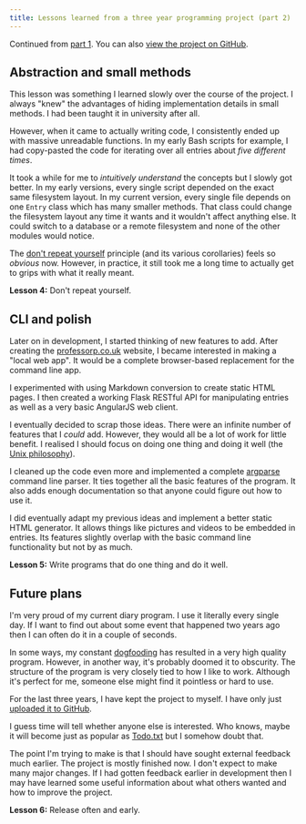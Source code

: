 ```yaml
---
title: Lessons learned from a three year programming project (part 2)
---
```


Continued from [part 1](/lessons-learned-from-a-three-year-programming-project-part-1/). You can also [view the project on GitHub](https://github.com/davidxmoody/diary).


## Abstraction and small methods

This lesson was something I learned slowly over the course of the project. I always "knew" the advantages of hiding implementation details in small methods. I had been taught it in university after all. 

However, when it came to actually writing code, I consistently ended up with massive unreadable functions. In my early Bash scripts for example, I had copy-pasted the code for iterating over all entries about *five different times*.

It took a while for me to *intuitively understand* the concepts but I slowly got better. In my early versions, every single script depended on the exact same filesystem layout. In my current version, every single file depends on one `Entry` class which has many smaller methods. That class could change the filesystem layout any time it wants and it wouldn't affect anything else. It could switch to a database or a remote filesystem and none of the other modules would notice.

The [don't repeat yourself](http://en.wikipedia.org/wiki/Don't_repeat_yourself) principle (and its various corollaries) feels so *obvious* now. However, in practice, it still took me a long time to actually get to grips with what it really meant.

**Lesson 4:** Don't repeat yourself. 

## CLI and polish

Later on in development, I started thinking of new features to add. After creating the [professorp.co.uk](http://professorp.co.uk/) website, I became interested in making a "local web app". It would be a complete browser-based replacement for the command line app. 

I experimented with using Markdown conversion to create static HTML pages. I then created a working Flask RESTful API for manipulating entries as well as a very basic AngularJS web client. 

I eventually decided to scrap those ideas. There were an infinite number of features that I *could* add. However, they would all be a lot of work for little benefit. I realised I should focus on doing one thing and doing it well (the [Unix philosophy](http://en.wikipedia.org/wiki/Unix_philosophy)). 

I cleaned up the code even more and implemented a complete [argparse](https://docs.python.org/3/library/argparse.html) command line parser. It ties together all the basic features of the program. It also adds enough documentation so that anyone could figure out how to use it. 

I did eventually adapt my previous ideas and implement a better static HTML generator. It allows things like pictures and videos to be embedded in entries. Its features slightly overlap with the basic command line functionality but not by as much. 

**Lesson 5:** Write programs that do one thing and do it well.

## Future plans

I'm very proud of my current diary program. I use it literally every single day. If I want to find out about some event that happened two years ago then I can often do it in a couple of seconds. 

In some ways, my constant [dogfooding](http://blog.codinghorror.com/the-ultimate-dogfooding-story/) has resulted in a very high quality program. However, in another way, it's probably doomed it to obscurity. The structure of the program is very closely tied to how I like to work. Although it's perfect for me, someone else might find it pointless or hard to use.

For the last three years, I have kept the project to myself. I have only just [uploaded it to GitHub](https://github.com/davidxmoody/diary).

I guess time will tell whether anyone else is interested. Who knows, maybe it will become just as popular as [Todo.txt](http://todotxt.com/) but I somehow doubt that. 

The point I'm trying to make is that I should have sought external feedback much earlier. The project is mostly finished now. I don't expect to make many major changes. If I had gotten feedback earlier in development then I may have learned some useful information about what others wanted and how to improve the project. 

**Lesson 6:** Release often and early.
